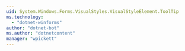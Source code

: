 ```yaml
---
uid: System.Windows.Forms.VisualStyles.VisualStyleElement.ToolTip
ms.technology: 
  - "dotnet-winforms"
author: "dotnet-bot"
ms.author: "dotnetcontent"
manager: "wpickett"
---
```

